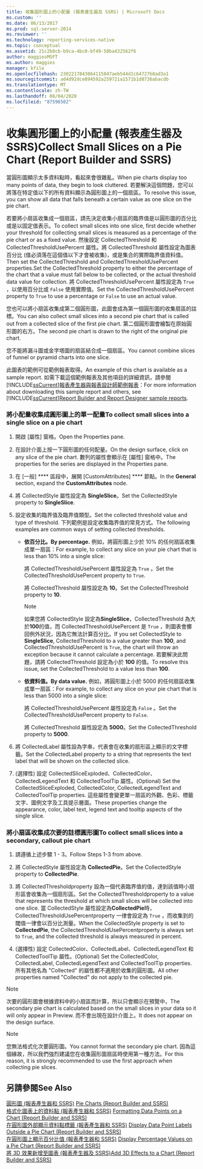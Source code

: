 ```yaml
---
title: 收集圓形圖上的小配量 (報表產生器及 SSRS) | Microsoft Docs
ms.custom: ''
ms.date: 06/13/2017
ms.prod: sql-server-2014
ms.reviewer: ''
ms.technology: reporting-services-native
ms.topic: conceptual
ms.assetid: 21c2b8cb-b9ca-4bc0-bf49-50ba432562f6
author: maggiesMSFT
ms.author: maggies
manager: kfile
ms.openlocfilehash: 2302217843864115847aeb544d1c64727b8ad3a1
ms.sourcegitcommit: ad4d92dce894592a259721a1571b1d8736abacdb
ms.translationtype: MT
ms.contentlocale: zh-TW
ms.lasthandoff: 08/04/2020
ms.locfileid: "87596502"
---
```

# <a name="collect-small-slices-on-a-pie-chart-report-builder-and-ssrs"></a><span data-ttu-id="8167f-102">收集圓形圖上的小配量 (報表產生器及 SSRS)</span><span class="sxs-lookup"><span data-stu-id="8167f-102">Collect Small Slices on a Pie Chart (Report Builder and SSRS)</span></span>
  <span data-ttu-id="8167f-103">當圓形圖顯示太多資料點時，看起來會很雜亂。</span><span class="sxs-lookup"><span data-stu-id="8167f-103">When pie charts display too many points of data, they begin to look cluttered.</span></span> <span data-ttu-id="8167f-104">若要解決這個問題，您可以將落在特定值以下的所有資料顯示為圓形圖上的一個扇區。</span><span class="sxs-lookup"><span data-stu-id="8167f-104">To resolve this issue, you can show all data that falls beneath a certain value as one slice on the pie chart.</span></span>  
  
 <span data-ttu-id="8167f-105">若要將小扇區收集成一個扇區，請先決定收集小扇區的臨界值是以圓形圖的百分比或是以固定值表示。</span><span class="sxs-lookup"><span data-stu-id="8167f-105">To collect small slices into one slice, first decide whether your threshold for collecting small slices is measured as a percentage of the pie chart or as a fixed value.</span></span> <span data-ttu-id="8167f-106">然後設定 CollectedThreshold 和 CollectedThresholdUsePercent 屬性。將 CollectedThreshold 屬性設定為圖表百分比 (值必須落在這個值以下才會被收集)，或是集合的實際臨界值資料值。</span><span class="sxs-lookup"><span data-stu-id="8167f-106">Then set the CollectedThreshold and CollectedThresholdUsePercent properties.Set the CollectedThreshold property to either the percentage of the chart that a value must fall below to be collected, or the actual threshold data value for collection.</span></span> <span data-ttu-id="8167f-107">將 CollectedThresholdUsePercent 屬性設定為 `True` ，以使用百分比或 `False` 使用實際值。</span><span class="sxs-lookup"><span data-stu-id="8167f-107">Set the CollectedThresholdUsePercent property to `True` to use a percentage or `False` to use an actual value.</span></span>  
  
 <span data-ttu-id="8167f-108">您也可以將小扇區收集成第二個圓形圖，此圖會成為第一個圓形圖的收集扇區的註標。</span><span class="sxs-lookup"><span data-stu-id="8167f-108">You can also collect small slices into a second pie chart that is called out from a collected slice of the first pie chart.</span></span> <span data-ttu-id="8167f-109">第二個圓形圖會繪製在原始圓形圖的右方。</span><span class="sxs-lookup"><span data-stu-id="8167f-109">The second pie chart is drawn to the right of the original pie chart.</span></span>  
  
 <span data-ttu-id="8167f-110">您不能將漏斗圖或金字塔圖的扇區結合成一個扇區。</span><span class="sxs-lookup"><span data-stu-id="8167f-110">You cannot combine slices of funnel or pyramid charts into one slice.</span></span>  
  
 <span data-ttu-id="8167f-111">此圖表的範例可從範例報表取得。</span><span class="sxs-lookup"><span data-stu-id="8167f-111">An example of this chart is available as a sample report.</span></span> <span data-ttu-id="8167f-112">如需下載這個範例報表及其他項目的詳細資訊，請參閱 [!INCLUDE[ssCurrent](../../includes/sscurrent-md.md)][報表產生器與報表設計師範例報表](https://go.microsoft.com/fwlink/?LinkId=198283)：</span><span class="sxs-lookup"><span data-stu-id="8167f-112">For more information about downloading this sample report and others, see [!INCLUDE[ssCurrent](../../includes/sscurrent-md.md)][Report Builder and Report Designer sample reports](https://go.microsoft.com/fwlink/?LinkId=198283).</span></span>  
  
### <a name="to-collect-small-slices-into-a-single-slice-on-a-pie-chart"></a><span data-ttu-id="8167f-113">將小配量收集成圓形圖上的單一配量</span><span class="sxs-lookup"><span data-stu-id="8167f-113">To collect small slices into a single slice on a pie chart</span></span>  
  
1.  <span data-ttu-id="8167f-114">開啟 [屬性] 窗格。</span><span class="sxs-lookup"><span data-stu-id="8167f-114">Open the Properties pane.</span></span>  
  
2.  <span data-ttu-id="8167f-115">在設計介面上按一下圓形圖的任何配量。</span><span class="sxs-lookup"><span data-stu-id="8167f-115">On the design surface, click on any slice of the pie chart.</span></span> <span data-ttu-id="8167f-116">數列的屬性會顯示在 [屬性] 窗格中。</span><span class="sxs-lookup"><span data-stu-id="8167f-116">The properties for the series are displayed in the Properties pane.</span></span>  
  
3.  <span data-ttu-id="8167f-117">在 [一般] \*\*\*\* 區段中，展開 [CustomAttributes] \*\*\*\* 節點。</span><span class="sxs-lookup"><span data-stu-id="8167f-117">In the **General** section, expand the **CustomAttributes** node.</span></span>  
  
4.  <span data-ttu-id="8167f-118">將 CollectedStyle 屬性設定為 **SingleSlice**。</span><span class="sxs-lookup"><span data-stu-id="8167f-118">Set the CollectedStyle property to **SingleSlice**.</span></span>  
  
5.  <span data-ttu-id="8167f-119">設定收集的臨界值及臨界值類型。</span><span class="sxs-lookup"><span data-stu-id="8167f-119">Set the collected threshold value and type of threshold.</span></span> <span data-ttu-id="8167f-120">下列範例是設定收集臨界值的常見方式。</span><span class="sxs-lookup"><span data-stu-id="8167f-120">The following examples are common ways of setting collected thresholds.</span></span>  
  
    -   <span data-ttu-id="8167f-121">**依百分比。**</span><span class="sxs-lookup"><span data-stu-id="8167f-121">**By percentage.**</span></span> <span data-ttu-id="8167f-122">例如，將圓形圖上少於 10% 的任何扇區收集成單一扇區：</span><span class="sxs-lookup"><span data-stu-id="8167f-122">For example, to collect any slice on your pie chart that is less than 10% into a single slice:</span></span>  
  
         <span data-ttu-id="8167f-123">將 CollectedThresholdUsePercent 屬性設定為 `True` 。</span><span class="sxs-lookup"><span data-stu-id="8167f-123">Set the CollectedThresholdUsePercent property to `True`.</span></span>  
  
         <span data-ttu-id="8167f-124">將 CollectedThreshold 屬性設定為 **10**。</span><span class="sxs-lookup"><span data-stu-id="8167f-124">Set the CollectedThreshold property to **10**.</span></span>  
  
        > [!NOTE]  
        >  <span data-ttu-id="8167f-125">如果您將 CollectedStyle 設定為**SingleSlice**，CollectedThreshold 為大於**100**的值，而 CollectedThresholdUsePercent 是 `True` ，則圖表會擲回例外狀況，因為它無法計算百分比。</span><span class="sxs-lookup"><span data-stu-id="8167f-125">If you set CollectedStyle to **SingleSlice**, CollectedThreshold to a value greater than **100**, and CollectedThresholdUsePercent is `True`, the chart will throw an exception because it cannot calculate a percentage.</span></span> <span data-ttu-id="8167f-126">若要解決此問題，請將 CollectedThreshold 設定為小於 **100** 的值。</span><span class="sxs-lookup"><span data-stu-id="8167f-126">To resolve this issue, set the CollectedThreshold to a value less than **100**.</span></span>  
  
    -   <span data-ttu-id="8167f-127">**依資料值。**</span><span class="sxs-lookup"><span data-stu-id="8167f-127">**By data value.**</span></span> <span data-ttu-id="8167f-128">例如，將圓形圖上小於 5000 的任何扇區收集成單一扇區：</span><span class="sxs-lookup"><span data-stu-id="8167f-128">For example, to collect any slice on your pie chart that is less than 5000 into a single slice:</span></span>  
  
         <span data-ttu-id="8167f-129">將 CollectedThresholdUsePercent 屬性設定為 `False` 。</span><span class="sxs-lookup"><span data-stu-id="8167f-129">Set the CollectedThresholdUsePercent property to `False`.</span></span>  
  
         <span data-ttu-id="8167f-130">將 CollectedThreshold 屬性設定為 **5000**。</span><span class="sxs-lookup"><span data-stu-id="8167f-130">Set the CollectedThreshold property to **5000**.</span></span>  
  
6.  <span data-ttu-id="8167f-131">將 CollectedLabel 屬性設為字串，代表會在收集的扇形區上顯示的文字標籤。</span><span class="sxs-lookup"><span data-stu-id="8167f-131">Set the CollectedLabel property to a string that represents the text label that will be shown on the collected slice.</span></span>  
  
7.  <span data-ttu-id="8167f-132">(選擇性) 設定 CollectedSliceExploded、CollectedColor、CollectedLegendText 和 CollectedToolTip 屬性。</span><span class="sxs-lookup"><span data-stu-id="8167f-132">(Optional) Set the CollectedSliceExploded, CollectedColor, CollectedLegendText and CollectedToolTip properties.</span></span> <span data-ttu-id="8167f-133">這些屬性會變更單一扇區的外觀、色彩、標籤文字、圖例文字及工具提示層面。</span><span class="sxs-lookup"><span data-stu-id="8167f-133">These properties change the appearance, color, label text, legend text and tooltip aspects of the single slice.</span></span>  
  
### <a name="to-collect-small-slices-into-a-secondary-callout-pie-chart"></a><span data-ttu-id="8167f-134">將小扇區收集成次要的註標圓形圖</span><span class="sxs-lookup"><span data-stu-id="8167f-134">To collect small slices into a secondary, callout pie chart</span></span>  
  
1.  <span data-ttu-id="8167f-135">請遵循上述步驟 1 - 3。</span><span class="sxs-lookup"><span data-stu-id="8167f-135">Follow Steps 1-3 from above.</span></span>  
  
2.  <span data-ttu-id="8167f-136">將 CollectedStyle 屬性設定為 **CollectedPie**。</span><span class="sxs-lookup"><span data-stu-id="8167f-136">Set the CollectedStyle property to **CollectedPie**.</span></span>  
  
3.  <span data-ttu-id="8167f-137">將 CollectedThresholdproperty 設為一個代表臨界值的值，達到該值時小扇形區會收集為一個扇形區。</span><span class="sxs-lookup"><span data-stu-id="8167f-137">Set the CollectedThresholdproperty to a value that represents the threshold at which small slices will be collected into one slice.</span></span> <span data-ttu-id="8167f-138">當 CollectedStyle 屬性設定為**CollectedPie**時，CollectedThresholdUsePercentproperty 一律會設定為 `True` ，而收集到的閾值一律會以百分比測量。</span><span class="sxs-lookup"><span data-stu-id="8167f-138">When the CollectedStyle property is set to **CollectedPie**, the CollectedThresholdUsePercentproperty is always set to `True`, and the collected threshold is always measured in percent.</span></span>  
  
4.  <span data-ttu-id="8167f-139">(選擇性) 設定 CollectedColor、CollectedLabel、CollectedLegendText 和 CollectedToolTip 屬性。</span><span class="sxs-lookup"><span data-stu-id="8167f-139">(Optional) Set the CollectedColor, CollectedLabel, CollectedLegendText and CollectedToolTip properties.</span></span> <span data-ttu-id="8167f-140">所有其他名為 "Collected" 的屬性都不適用於收集的圓形圖。</span><span class="sxs-lookup"><span data-stu-id="8167f-140">All other properties named "Collected" do not apply to the collected pie.</span></span>  
  
> [!NOTE]  
>  <span data-ttu-id="8167f-141">次要的圓形圖會根據資料中的小扇區而計算，所以只會顯示在預覽中，</span><span class="sxs-lookup"><span data-stu-id="8167f-141">The secondary pie chart is calculated based on the small slices in your data so it will only appear in Preview.</span></span> <span data-ttu-id="8167f-142">而不會出現在設計介面上。</span><span class="sxs-lookup"><span data-stu-id="8167f-142">It does not appear on the design surface.</span></span>  
  
> [!NOTE]  
>  <span data-ttu-id="8167f-143">您無法格式化次要圓形圖。</span><span class="sxs-lookup"><span data-stu-id="8167f-143">You cannot format the secondary pie chart.</span></span> <span data-ttu-id="8167f-144">因為這個緣故，所以我們強烈建議您在收集圓形圖扇區時使用第一種方法。</span><span class="sxs-lookup"><span data-stu-id="8167f-144">For this reason, it is strongly recommended to use the first approach when collecting pie slices.</span></span>  
  
## <a name="see-also"></a><span data-ttu-id="8167f-145">另請參閱</span><span class="sxs-lookup"><span data-stu-id="8167f-145">See Also</span></span>  
 <span data-ttu-id="8167f-146">[圓形圖 &#40;報表產生器和 SSRS&#41;](charts-report-builder-and-ssrs.md) </span><span class="sxs-lookup"><span data-stu-id="8167f-146">[Pie Charts &#40;Report Builder and SSRS&#41;](charts-report-builder-and-ssrs.md) </span></span>  
 <span data-ttu-id="8167f-147">[格式化圖表上的資料點 &#40;報表產生器和 SSRS&#41;](formatting-data-points-on-a-chart-report-builder-and-ssrs.md) </span><span class="sxs-lookup"><span data-stu-id="8167f-147">[Formatting Data Points on a Chart &#40;Report Builder and SSRS&#41;](formatting-data-points-on-a-chart-report-builder-and-ssrs.md) </span></span>  
 <span data-ttu-id="8167f-148">[在圓形圖外部顯示資料點標籤 &#40;報表產生器和 SSRS&#41;](display-data-point-labels-outside-a-pie-chart-report-builder-and-ssrs.md) </span><span class="sxs-lookup"><span data-stu-id="8167f-148">[Display Data Point Labels Outside a Pie Chart &#40;Report Builder and SSRS&#41;](display-data-point-labels-outside-a-pie-chart-report-builder-and-ssrs.md) </span></span>  
 <span data-ttu-id="8167f-149">[在圓形圖上顯示百分比值 &#40;報表產生器和 SSRS&#41;](display-percentage-values-on-a-pie-chart-report-builder-and-ssrs.md) </span><span class="sxs-lookup"><span data-stu-id="8167f-149">[Display Percentage Values on a Pie Chart &#40;Report Builder and SSRS&#41;](display-percentage-values-on-a-pie-chart-report-builder-and-ssrs.md) </span></span>  
 [<span data-ttu-id="8167f-150">將 3D 效果新增至圖表 &#40;報表產生器及 SSRS&#41;</span><span class="sxs-lookup"><span data-stu-id="8167f-150">Add 3D Effects to a Chart &#40;Report Builder and SSRS&#41;</span></span>](chart-effects-add-3d-effects-report-builder.md)  
  
  
